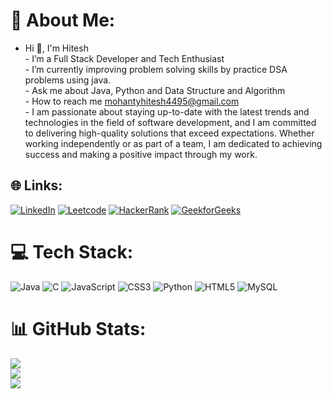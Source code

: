 # 💫 About Me:
- Hi 👋, I'm Hitesh<br>- I’m a Full Stack Developer and Tech Enthusiast <br>- I’m currently improving problem solving skills by practice DSA problems using java.<br>- Ask me about Java, Python and Data Structure and Algorithm <br>- How to reach me mohantyhitesh4495@gmail.com<br>-
I am passionate about staying up-to-date with the 
latest trends and technologies in the field of 
software development,
and I am committed to delivering high-quality solutions 
that exceed expectations. Whether working independently
or as part of a team, I am dedicated to achieving success 
and making a positive impact through my work.


## 🌐 Links:
[![LinkedIn](https://img.shields.io/badge/LinkedIn-%230077B5.svg?logo=linkedin&logoColor=white)](https://www.linkedin.com/in/hitesh-mohanty8/)
[![Leetcode](https://img.shields.io/badge/Leetcode-000000?logo=Leetcode&logoColor=yellow)](https://leetcode.com/Mohanty_Hitesh_4495/)
[![HackerRank](https://img.shields.io/badge/HackerRank-000000?logo=HackerRank&logoColor=green)](https://www.hackerrank.com/profile/mohantyhitesh441)
[![GeekforGeeks](https://img.shields.io/badge/GeekforGeeks-%220077B5?logo=GFG&logoColor=green)]((https://auth.geeksforgeeks.org/user/mohantyhikjst))

# 💻 Tech Stack:
![Java](https://img.shields.io/badge/java-%23ED8B00.svg?style=flat-square&logo=java&logoColor=white) ![C](https://img.shields.io/badge/c-%2300599C.svg?style=flat-square&logo=c&logoColor=white) ![JavaScript](https://img.shields.io/badge/javascript-%23323330.svg?style=flat-square&logo=javascript&logoColor=%23F7DF1E) ![CSS3](https://img.shields.io/badge/css3-%231572B6.svg?style=flat-square&logo=css3&logoColor=white) ![Python](https://img.shields.io/badge/python-3670A0?style=flat-square&logo=python&logoColor=ffdd54) ![HTML5](https://img.shields.io/badge/html5-%23E34F26.svg?style=flat-square&logo=html5&logoColor=white) ![MySQL](https://img.shields.io/badge/mysql-%2300f.svg?style=flat-square&logo=mysql&logoColor=white) 
# 📊 GitHub Stats:
![](https://github-readme-stats.vercel.app/api?username=Mohanty-Hitesh-4495&theme=radical&hide_border=true&include_all_commits=true&count_private=true)<br/>
![](https://github-readme-streak-stats.herokuapp.com/?user=Mohanty-Hitesh-4495&theme=radical&hide_border=true)<br/>
![](https://github-readme-stats.vercel.app/api/top-langs/?username=Mohanty-Hitesh-4495&theme=radical&hide_border=true&include_all_commits=true&count_private=true&layout=compact)

<!-- Proudly created with GPRM ( https://gprm.itsvg.in ) -->
